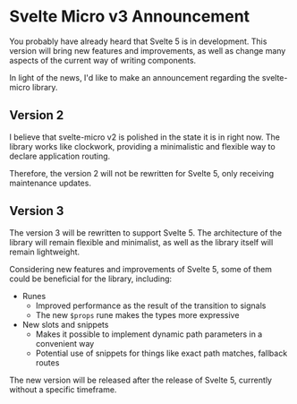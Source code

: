 # Svelte Micro v3 Announcement

You probably have already heard that Svelte 5 is in development.
This version will bring new features and improvements, as well as change many aspects of the current way of writing components.

In light of the news, I'd like to make an announcement regarding the svelte-micro library.

## Version 2

I believe that svelte-micro v2 is polished in the state it is in right now.
The library works like clockwork, providing a minimalistic and flexible way to declare application routing.

Therefore, the version 2 will not be rewritten for Svelte 5, only receiving maintenance updates.

## Version 3

The version 3 will be rewritten to support Svelte 5.
The architecture of the library will remain flexible and minimalist, as well as the library itself will remain lightweight.

Considering new features and improvements of Svelte 5, some of them could be beneficial for the library, including:

- Runes
  - Improved performance as the result of the transition to signals
  - The new `$props` rune makes the types more expressive
- New slots and snippets
  - Makes it possible to implement dynamic path parameters in a convenient way
  - Potential use of snippets for things like exact path matches, fallback routes

The new version will be released after the release of Svelte 5, currently without a specific timeframe.
